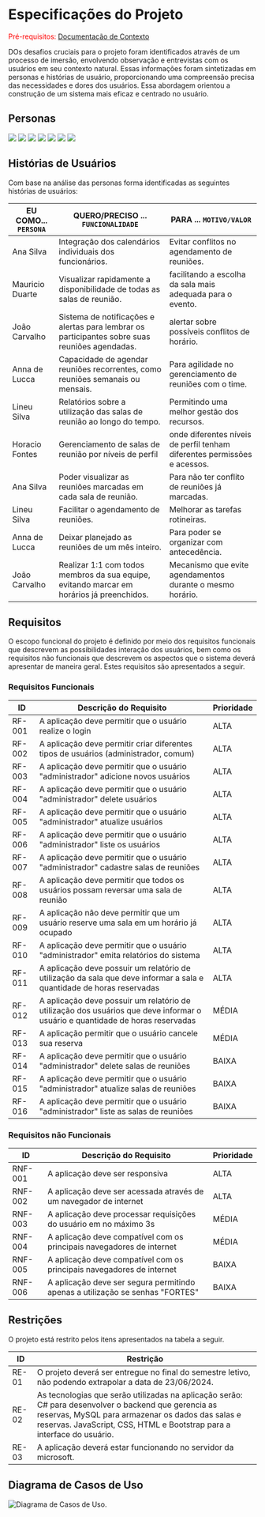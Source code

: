 # Especificações do Projeto

<span style="color:red">Pré-requisitos: <a href="1-Documentação de Contexto.md"> Documentação de Contexto</a></span>

DOs desafios cruciais para o projeto foram identificados através de um processo de imersão, envolvendo observação e entrevistas com os usuários em seu contexto natural. Essas informações foram sintetizadas em personas e histórias de usuário, proporcionando uma compreensão precisa das necessidades e dores dos usuários. Essa abordagem orientou a construção de um sistema mais eficaz e centrado no usuário.



## Personas

<img src="ana silva.PNG"/>
<img src="anna de.PNG"/>
<img src="enzo.PNG"/>
<img src="horacio.PNG"/>
<img src="joao carvalho.PNG"/>
<img src="lineu.PNG"/>
<img src="Mauricio duarte.PNG"/>

## Histórias de Usuários

Com base na análise das personas forma identificadas as seguintes histórias de usuários:

|EU COMO... `PERSONA`| QUERO/PRECISO ... `FUNCIONALIDADE`                                     |PARA ... `MOTIVO/VALOR`                 |
|--------------------|------------------------------------------------------------------------|----------------------------------------|
|Ana Silva           | Integração dos calendários individuais dos funcionários.               | Evitar conflitos no agendamento de reuniões.               |
|Mauricio Duarte     | Visualizar rapidamente a disponibilidade de todas as salas de reunião. | facilitando a escolha da sala mais adequada para o evento. |
|João Carvalho       | Sistema de notificações e alertas para lembrar os participantes sobre suas reuniões agendadas.  | alertar sobre possíveis conflitos de horário. |
|Anna de Lucca       | Capacidade de agendar reuniões recorrentes, como reuniões semanais ou mensais. | Para agilidade no gerenciamento de reuniões com o time. |
|Lineu Silva         | Relatórios sobre a utilização das salas de reunião ao longo do tempo.  | Permitindo uma melhor gestão dos recursos. |
|Horacio Fontes | Gerenciamento de salas de reunião por níveis de perfil                 | onde diferentes níveis de perfil tenham diferentes permissões e acessos. |
|Ana Silva           | Poder visualizar as reuniões marcadas em cada sala de reunião.         | Para não ter conflito de reuniões já marcadas. | 
|Lineu Silva         | Facilitar o agendamento de reuniões.                                   | Melhorar as tarefas rotineiras.
|Anna de Lucca       | Deixar planejado as reuniões de um mês inteiro.                        | Para poder se organizar com antecedência. |
|João Carvalho       | Realizar 1:1 com todos membros da sua equipe, evitando marcar em horários já preenchidos. | Mecanismo que evite agendamentos durante o mesmo horário. |

## Requisitos

O escopo funcional do projeto é definido por meio dos requisitos funcionais que descrevem as possibilidades interação dos usuários, bem como os requisitos não funcionais que descrevem os aspectos que o sistema deverá apresentar de maneira geral. Estes requisitos são apresentados a seguir.


### Requisitos Funcionais

|ID    | Descrição do Requisito  | Prioridade |
|------|-----------------------------------------|----|
|RF-001| A aplicação deve permitir que o usuário realize o login | ALTA | 
|RF-002| A aplicação deve permitir criar diferentes tipos de usuários (administrador, comum)   | ALTA |
|RF-003| A aplicação deve permitir que o usuário "administrador" adicione novos usuários   | ALTA |
|RF-004| A aplicação deve permitir que o usuário "administrador" delete usuários   | ALTA |
|RF-005| A aplicação deve permitir que o usuário "administrador" atualize usuários   | ALTA |
|RF-006| A aplicação deve permitir que o usuário "administrador" liste os usuários   | ALTA |
|RF-007| A aplicação deve permitir que o usuário "administrador" cadastre salas de reuniões   | ALTA |
|RF-008| A aplicação deve permitir que todos os usuários possam reversar uma sala de reunião   | ALTA |
|RF-009| A aplicação não deve permitir que um usuário reserve uma sala em um horário já ocupado   | ALTA |
|RF-010| A aplicação deve permitir que o usuário "administrador" emita relatórios do sistema   | ALTA |
|RF-011| A aplicação deve possuir um relatório de utilização da sala que deve informar a sala e quantidade de horas reservadas   | ALTA |
|RF-012| A aplicação deve possuir um relatório de utilização dos usuários que deve informar o usuário e quantidade de horas reservadas   | MÉDIA |
|RF-013| A aplicação permitir que o usuário cancele sua reserva   | MÉDIA |
|RF-014| A aplicação deve permitir que o usuário "administrador" delete salas de reuniões   | BAIXA |
|RF-015| A aplicação deve permitir que o usuário "administrador" atualize salas de reuniões   | BAIXA |
|RF-016| A aplicação deve permitir que o usuário "administrador" liste as salas de reuniões   | BAIXA |

### Requisitos não Funcionais

|ID     | Descrição do Requisito  |Prioridade |
|-------|-------------------------|----|
|RNF-001| A aplicação deve ser responsiva | ALTA | 
|RNF-002| A aplicação deve ser acessada através de um navegador de internet |  ALTA | 
|RNF-003| A aplicação deve processar requisições do usuário em no máximo 3s |  MÉDIA | 
|RNF-004| A aplicação deve compatível com os principais navegadores de internet |  MÉDIA | 
|RNF-005| A aplicação deve compatível com os principais navegadores de internet |  BAIXA | 
|RNF-006| A aplicação deve ser segura permitindo apenas a utilização se senhas "FORTES" |  BAIXA | 


## Restrições

O projeto está restrito pelos itens apresentados na tabela a seguir.

|ID| Restrição                                             |
|--|-------------------------------------------------------|
|RE-01| O projeto deverá ser entregue no final do semestre letivo, não podendo extrapolar a data de 23/06/2024. |
|RE-02| As tecnologias que serão utilizadas na aplicação serão: C# para desenvolver o backend que gerencia as reservas, MySQL para armazenar os dados das salas e reservas. JavaScript, CSS, HTML e Bootstrap para a interface do usuário. |
|RE-03| A aplicação deverá estar funcionando no servidor da microsoft. |

## Diagrama de Casos de Uso

<img src="./img/UML_caso_uso.png" alt="Diagrama de Casos de Uso." />
